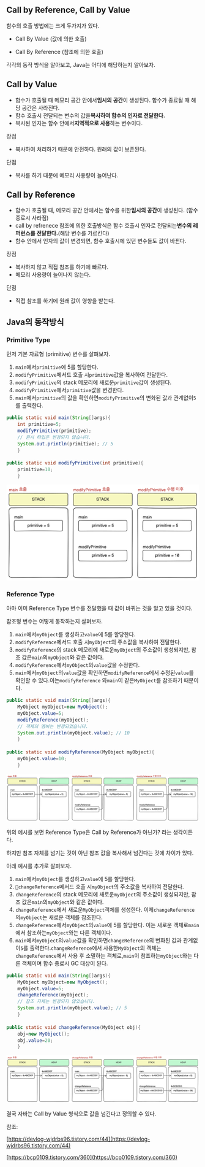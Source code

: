 ## Call by Reference, Call by Value

함수의 호출 방법에는 크게 두가지가 있다.

- Call By Value (값에 의한 호출)

- Call By Reference (참조에 의한 호출)

각각의 동작 방식을 알아보고, Java는 어디에 해당하는지 알아보자.

## Call by Value

- 함수가 호출될 때 메모리 공간 안에서**임시의 공간**이 생성된다. 함수가 종료될 때 해당 공간은 사라진다.
- 함수 호출시 전달되는 변수의 값을**복사하여 함수의 인자로 전달한다.**
- 복사된 인자는 함수 안에서**지역적으로 사용**하는 변수이다.

장점

- 복사하여 처리하기 때문에 안전하다. 원래의 값이 보존된다.

단점

- 복사를 하기 때문에 메모리 사용량이 늘어난다.

## Call by Reference

- 함수가 호출될 때, 메모리 공간 안에서는 함수를 위한**임시의 공간**이 생성된다. (함수 종료시 사라짐)
- call by refrenece 참조에 의한 호출방식은 함수 호출시 인자로 전달되는**변수의 레퍼런스를 전달한다.**(해당 변수를 가르킨다)
- 함수 안에서 인자의 값이 변경되면, 함수 호출시에 있던 변수들도 값이 바뀐다.

장점

- 복사하지 않고 직접 참조를 하기에 빠르다.
- 메모리 사용량이 늘어나지 않는다.

단점

- 직접 참조를 하기에 원래 값이 영향을 받는다.

## Java의 동작방식

### Primitive Type

먼저 기본 자료형 (primitive) 변수를 살펴보자.

1. `main`에서`primitive`에 5를 할당한다.
2. `modifyPrimitive`메서드 호출 시`primitive`값을 복사하여 전달한다.
3. `modifyPrimitive`의 stack 메모리에 새로운`primitive`값이 생성된다.
4. `modifyPrimitive`에서`primitive`값을 변경한다.
5. `main`에서`primitive`의 값을 확인하면`modifyPrimitive`의 변화된 값과 관계없이`5`를 출력한다.

```java
public static void main(String[]args){
    int primitive=5;
    modifyPrimitive(primitive);
    // 원시 타입은 변경되지 않습니다.
    System.out.println(primitive); // 5
    }

public static void modifyPrimitive(int primitive){
    primitive=10;
    }

```

![](../../../../assets/callby/call%20by%20value%20(primitive).png)

### Reference Type

아마 이미 Reference Type 변수를 전달했을 때 값이 바뀌는 것을 알고 있을 것이다.

참조형 변수는 어떻게 동작하는지 살펴보자.

1. `main`에서`myObject`를 생성하고`value`에 5를 할당한다.
2. `modifyReference`메서드 호출 시`myObject`의 주소값을 복사하여 전달한다.
3. `modifyReference`의 stack 메모리에 새로운`myObject`의 주소값이 생성되지만, 참조 값은`main`의`myObject`와 같은 값이다.
4. `modifyReference`에서`myObject`의`value`값을 수정한다.
5. `main`에서`myObject`의`value`값을 확인하면`modifyReference`에서 수정된`value`를 확인할 수 있다.이는`modifyReference`
   와`main`이 같은`MyObject`를 참조하기 때문이다.

```java
public static void main(String[]args){
    MyObject myObject=new MyObject();
    myObject.value=5;
    modifyReference(myObject);
    // 객체의 멤버는 변경되었습니다.
    System.out.println(myObject.value); // 10
    }

public static void modifyReference(MyObject myObject){
    myObject.value=10;
    }
```

![](../../../../assets/callby/call%20by%20value%20(referenece).png)

위의 예시를 보면 Reference Type은 Call by Reference가 아닌가? 라는 생각이든다.

하지만 참조 자체를 넘기는 것이 아닌 참조 값을 복사해서 넘긴다는 것에 차이가 있다.

아래 예시를 추가로 살펴보자.

1. `main`에서`myObject`를 생성하고`value`에 5를 할당한다.
2. `changeReference`메서드 호출 시`myObject`의 주소값을 복사하여 전달한다.
3. `changeReference`의 stack 메모리에 새로운`myObject`의 주소값이 생성되지만, 참조 값은`main`의`myObject`와 같은 값이다.
4. `changeReference`에서 새로운`MyObject`객체를 생성한다. 이제`changeReference`의`myObject`는 새로운 객체를 참조한다.
5. `changeReference`에서`myObject`의`value`에 5를 할당한다. 이는 새로운 객체로`main`에서 참조하는`myObject`와는 다른 객체이다.
6. `main`에서`myObject`의`value`값을 확인하면`changeReference`의 변화된 값과 관계없이`5`를 출력한다.`changeReference`에서
   사용한`MyObject`의 객체는`changeReference`에서 사용 후 소멸하는 객체로,`main`이 참조하는`myObject`와는 다른 객체이며 함수 종료시 GC
   대상이 된다.

```java
public static void main(String[]args){
    MyObject myObject=new MyObject();
    myObject.value=5;
    changeReference(myObject);
    // 참조 자체는 변경되지 않았습니다.
    System.out.println(myObject.value); // 5
    }

public static void changeReference(MyObject obj){
    obj=new MyObject();
    obj.value=20;
    }

```

![](../../../../assets/callby/call%20by%20value%20(referenece%20new%20object).png)

결국 자바는 Call by Value 형식으로 값을 넘긴다고 정의할 수 있다.

참조:

[https://devlog-wjdrbs96.tistory.com/44](https://devlog-wjdrbs96.tistory.com/44)

[https://bcp0109.tistory.com/360](https://bcp0109.tistory.com/360)